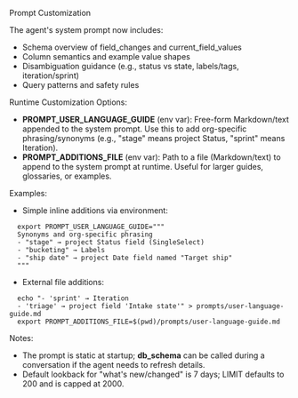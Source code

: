 Prompt Customization

The agent's system prompt now includes:

- Schema overview of field_changes and current_field_values
- Column semantics and example value shapes
- Disambiguation guidance (e.g., status vs state, labels/tags, iteration/sprint)
- Query patterns and safety rules

Runtime Customization Options:

- **PROMPT_USER_LANGUAGE_GUIDE** (env var): Free-form Markdown/text appended to the system prompt. Use this to add org-specific phrasing/synonyms (e.g., "stage" means project Status, "sprint" means Iteration).
- **PROMPT_ADDITIONS_FILE** (env var): Path to a file (Markdown/text) to append to the system prompt at runtime. Useful for larger guides, glossaries, or examples.

Examples:

- Simple inline additions via environment:

```
  export PROMPT_USER_LANGUAGE_GUIDE="""
  Synonyms and org-specific phrasing
  - "stage" → project Status field (SingleSelect)
  - "bucketing" → Labels
  - "ship date" → project Date field named "Target ship"
  """
```

- External file additions:

```
  echo "- 'sprint' → Iteration
  - 'triage' → project field 'Intake state'" > prompts/user-language-guide.md
  export PROMPT_ADDITIONS_FILE=$(pwd)/prompts/user-language-guide.md
```

Notes:

- The prompt is static at startup; **db_schema** can be called during a conversation if the agent needs to refresh details.
- Default lookback for "what's new/changed" is 7 days; LIMIT defaults to 200 and is capped at 2000.
